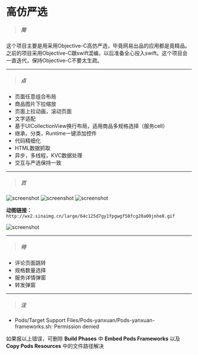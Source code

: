 # 高仿严选


>##### **简**

这个项目主要是用采用Objective-C高仿严选，毕竟网易出品的应用都是竟精品。之前的项目采用Objective-C跟swift混编，以后准备全心投入swift。这个项目会一直迭代，保持Objective-C不要太生疏。

-------

>##### **点**

* 页面任意组合布局
* 商品图片下拉缩放
* 页面上拉动画，滚动页面
* 文字适配
* 基于UICollectionView换行布局，适用商品多规格选择（服务cell）
* 继承，分类，Runtime一键添加控件
* 代码精细化
* HTML数据抓取
* 异步，多线程，KVC数据处理
* 交互与严选保持一致

-------

>##### **页**

![screenshot](http://r.photo.store.qq.com/psb?/V12RuddS4X20zt/MTJIH.HE.ogrMbUvj.mBOKMBRuTYfyq2X8K7LeynTvs!/r/dAgBAAAAAAAA)  ![screenshot](http://r.photo.store.qq.com/psb?/V12RuddS4X20zt/YwrJv0fnN.Lk79Wejt9HhLt.ljL0FCOZ23VlvHkHxiU!/r/dGcBAAAAAAAA) ![screenshot](http://r.photo.store.qq.com/psb?/V12RuddS4X20zt/uuAPTFZshI8nw19rlGTrdr77CwuUWfG*ifEFz6eNloM!/r/dGgBAAAAAAAA)

**动图链接：**`http://wx2.sinaimg.cn/large/64c125d7gy1fpgwgf58fcg20a00jnhe0.gif`

![screenshot](http://wx2.sinaimg.cn/large/64c125d7gy1fpgwgf58fcg20a00jnhe0.gif) 

-------

>##### **待**

* 评论页面跳转
* 规格数量选择
* 服务详情弹窗
* 转发弹窗

-------

>##### **注** 

* Pods/Target Support Files/Pods-yanxuan/Pods-yanxuan-frameworks.sh: Permission denied

如果报以上错误，可删除 **Build Phases** 中 **Embed Pods Frameworks** 以及**Copy Pods Resources** 中的文件路径解决


